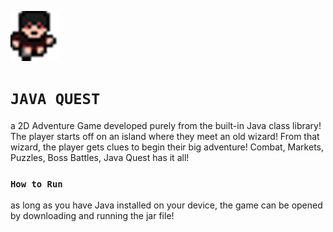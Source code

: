 ![icon](https://github.com/chen-dominic/Java-Quest/blob/main/res/player/boy_down_1-bicubic.png)
# ```JAVA QUEST```
 a 2D Adventure Game developed purely from the built-in Java class library! The player starts off on an island where they meet an old wizard! 
 From that wizard, the player gets clues to begin their big adventure! Combat, Markets, Puzzles, Boss Battles, Java Quest has it all!
 
 ### ```How to Run``` ###
 as long as you have Java installed on your device, the game can be opened by downloading and running the jar file!


